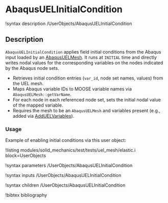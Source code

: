 # AbaqusUELInitialCondition

!syntax description /UserObjects/AbaqusUELInitialCondition

## Description

`AbaqusUELInitialCondition` applies field initial conditions from the Abaqus input loaded by an
[AbaqusUELMesh](mesh/AbaqusUELMesh.md). It runs at `INITIAL` time and directly writes nodal
values for the corresponding variables on the nodes indicated by the Abaqus node sets.

- Retrieves initial condition entries (`var_id`, node set names, values) from the UEL mesh.
- Maps Abaqus variable IDs to MOOSE variable names via `AbaqusUELMesh::getVarName`.
- For each node in each referenced node set, sets the initial nodal value of the mapped variable.
- Requires the mesh to be an `AbaqusUELMesh` and variables present (e.g., added via
  [AddUELVariables](actions/AddUELVariables.md)).

### Usage

Example of enabling initial conditions via this user object:

!listing modules/solid_mechanics/test/tests/uel_mesh/elastic.i block=UserObjects

!syntax parameters /UserObjects/AbaqusUELInitialCondition

!syntax inputs /UserObjects/AbaqusUELInitialCondition

!syntax children /UserObjects/AbaqusUELInitialCondition

!bibtex bibliography

